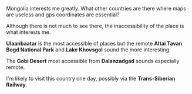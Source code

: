 Mongolia interests me greatly. What other countries are there where maps are useless and gps coordinates are essential?

Although there is not much to see there, the inaccessibility of the place is what interests me.

**Ulaanbaatar** is the most accessible of places but the remote **Altai Tavan Bogd National Park** and **Lake Khovsgol** sound the more interesting.

The **Gobi Desert** most accessible from **Dalanzadgad** sounds especially remote.

I'm likely to visit this country one day, possibly via the **Trans-Siberian Railway**.